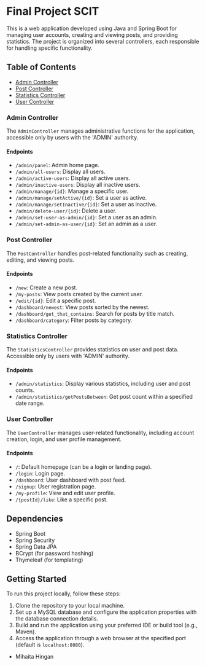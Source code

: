 # Final Project SCIT 

This is a web application developed using Java and Spring Boot for managing user accounts, creating and viewing posts, and providing statistics. The project is organized into several controllers, each responsible for handling specific functionality.

## Table of Contents
- [Admin Controller](#admin-controller)
- [Post Controller](#post-controller)
- [Statistics Controller](#statistics-controller)
- [User Controller](#user-controller)

### Admin Controller

The `AdminController` manages administrative functions for the application, accessible only by users with the 'ADMIN' authority.

#### Endpoints

- `/admin/panel`: Admin home page.
- `/admin/all-users`: Display all users.
- `/admin/active-users`: Display all active users.
- `/admin/inactive-users`: Display all inactive users.
- `/admin/manage/{id}`: Manage a specific user.
- `/admin/manage/setActive/{id}`: Set a user as active.
- `/admin/manage/setInactive/{id}`: Set a user as inactive.
- `/admin/delete-user/{id}`: Delete a user.
- `/admin/set-user-as-admin/{id}`: Set a user as an admin.
- `/admin/set-admin-as-user/{id}`: Set an admin as a user.

### Post Controller

The `PostController` handles post-related functionality such as creating, editing, and viewing posts.

#### Endpoints

- `/new`: Create a new post.
- `/my-posts`: View posts created by the current user.
- `/edit/{id}`: Edit a specific post.
- `/dashboard/newest`: View posts sorted by the newest.
- `/dashboard/get_that_contains`: Search for posts by title match.
- `/dashboard/category`: Filter posts by category.

### Statistics Controller

The `StatisticsController` provides statistics on user and post data. Accessible only by users with 'ADMIN' authority.

#### Endpoints

- `/admin/statistics`: Display various statistics, including user and post counts.
- `/admin/statistics/getPostsBetween`: Get post count within a specified date range.

### User Controller

The `UserController` manages user-related functionality, including account creation, login, and user profile management.

#### Endpoints

- `/`: Default homepage (can be a login or landing page).
- `/login`: Login page.
- `/dashboard`: User dashboard with post feed.
- `/signup`: User registration page.
- `/my-profile`: View and edit user profile.
- `/{postId}/like`: Like a specific post.

## Dependencies

- Spring Boot
- Spring Security
- Spring Data JPA
- BCrypt (for password hashing)
- Thymeleaf (for templating)

## Getting Started

To run this project locally, follow these steps:

1. Clone the repository to your local machine.
2. Set up a MySQL database and configure the application properties with the database connection details.
3. Build and run the application using your preferred IDE or build tool (e.g., Maven).
4. Access the application through a web browser at the specified port (default is `localhost:8080`).


- Mihaita Hingan
